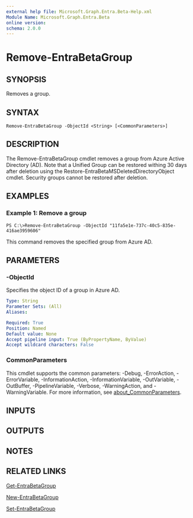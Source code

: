 ```yaml
---
external help file: Microsoft.Graph.Entra.Beta-Help.xml
Module Name: Microsoft.Graph.Entra.Beta
online version:
schema: 2.0.0
---
```


# Remove-EntraBetaGroup

## SYNOPSIS
Removes a group.

## SYNTAX

```
Remove-EntraBetaGroup -ObjectId <String> [<CommonParameters>]
```

## DESCRIPTION
The Remove-EntraBetaGroup cmdlet removes a group from Azure Active Directory (AD).
Note that a Unified Group can be restored withing 30 days after deletion using the Restore-EntraBetaMSDeletedDirectoryObject cmdlet.
Security groups cannot be restored after deletion.

## EXAMPLES

### Example 1: Remove a group
```
PS C:\>Remove-EntraBetaGroup -ObjectId "11fa5e1e-737c-40c5-835e-416ae3959606"
```

This command removes the specified group from Azure AD.

## PARAMETERS



### -ObjectId
Specifies the object ID of a group in Azure AD.

```yaml
Type: String
Parameter Sets: (All)
Aliases:

Required: True
Position: Named
Default value: None
Accept pipeline input: True (ByPropertyName, ByValue)
Accept wildcard characters: False
```

### CommonParameters
This cmdlet supports the common parameters: -Debug, -ErrorAction, -ErrorVariable, -InformationAction, -InformationVariable, -OutVariable, -OutBuffer, -PipelineVariable, -Verbose, -WarningAction, and -WarningVariable. For more information, see [about_CommonParameters](https://go.microsoft.com/fwlink/?LinkID=113216).

## INPUTS

## OUTPUTS

## NOTES

## RELATED LINKS

[Get-EntraBetaGroup]()

[New-EntraBetaGroup]()

[Set-EntraBetaGroup]()

